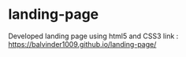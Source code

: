 # landing-page
Developed landing page using html5 and CSS3
link : https://balvinder1009.github.io/landing-page/
